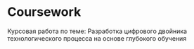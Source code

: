 # Coursework
Курсовая работа по теме: Разработка цифрового двойника технологического процесса на основе глубокого обучения
